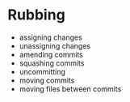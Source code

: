 # Rubbing

- assigning changes
- unassigning changes
- amending commits
- squashing commits
- uncommitting
- moving commits
- moving files between commits
